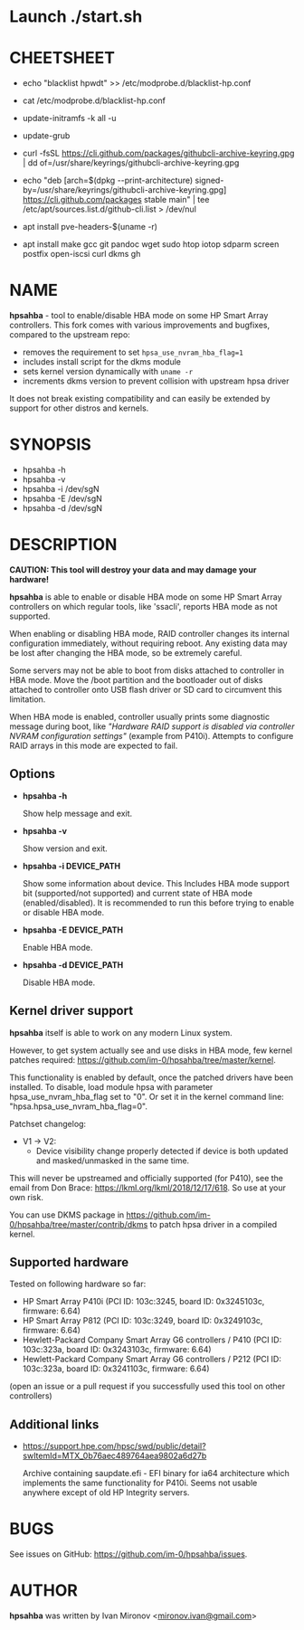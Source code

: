 # Launch ./start.sh

# CHEETSHEET

* echo "blacklist hpwdt" >> /etc/modprobe.d/blacklist-hp.conf
* cat /etc/modprobe.d/blacklist-hp.conf
* update-initramfs -k all -u
* update-grub

* curl -fsSL https://cli.github.com/packages/githubcli-archive-keyring.gpg | dd of=/usr/share/keyrings/githubcli-archive-keyring.gpg
* echo "deb [arch=$(dpkg --print-architecture) signed-by=/usr/share/keyrings/githubcli-archive-keyring.gpg] https://cli.github.com/packages stable main" | tee /etc/apt/sources.list.d/github-cli.list > /dev/nul

* apt install pve-headers-$(uname -r)
* apt install make gcc git pandoc wget sudo htop iotop sdparm screen postfix open-iscsi curl dkms gh



# NAME

**hpsahba** - tool to enable/disable HBA mode on some HP Smart Array
controllers. This fork comes with various improvements and bugfixes, compared to the upstream repo:

 - removes the requirement to set `hpsa_use_nvram_hba_flag=1`
 - includes install script for the dkms module
 - sets kernel version dynamically with `uname -r`
 - increments dkms version to prevent collision with upstream hpsa driver

It does not break existing compatibility and can easily be extended by support for other distros and kernels. 
 

# SYNOPSIS

* hpsahba -h
* hpsahba -v
* hpsahba -i /dev/sgN
* hpsahba -E /dev/sgN
* hpsahba -d /dev/sgN

# DESCRIPTION

**CAUTION: This tool will destroy your data and may damage your hardware!**

**hpsahba** is able to enable or disable HBA mode on some HP Smart Array
controllers on which regular tools, like 'ssacli', reports HBA mode as not
supported.

When enabling or disabling HBA mode, RAID controller changes its internal
configuration immediately, without requiring reboot. Any existing data
may be lost after changing the HBA mode, so be extremely careful.

Some servers may not be able to boot from disks attached to controller in
HBA mode. Move the /boot partition and the bootloader out of disks attached to
controller onto USB flash driver or SD card to circumvent this limitation.

When HBA mode is enabled, controller usually prints some diagnostic message
during boot, like *"Hardware RAID support is disabled via controller NVRAM
configuration settings"* (example from P410i). Attempts to configure RAID
arrays in this mode are expected to fail.

## Options

* **hpsahba -h**

  Show help message and exit.

* **hpsahba -v**

  Show version and exit.

* **hpsahba -i DEVICE_PATH**

  Show some information about device. This Includes HBA mode support bit
  (supported/not supported) and current state of HBA mode (enabled/disabled).
  It is recommended to run this before trying to enable or disable HBA mode.

* **hpsahba -E DEVICE_PATH**

  Enable HBA mode.

* **hpsahba -d DEVICE_PATH**

  Disable HBA mode.

## Kernel driver support

**hpsahba** itself is able to work on any modern Linux system.

However, to get system actually see and use disks in HBA mode, few kernel
patches required:
<https://github.com/im-0/hpsahba/tree/master/kernel>.

This functionality is enabled by default, once the patched drivers have been installed. To disable, load module hpsa with
parameter hpsa_use_nvram_hba_flag set to "0". Or set it in the kernel command
line: "hpsa.hpsa_use_nvram_hba_flag=0".

Patchset changelog:

* V1 -> V2:
  * Device visibility change properly detected if device is both updated
    and masked/unmasked in the same time.

This will never be upstreamed and officially supported (for P410), see
the email from Don Brace: <https://lkml.org/lkml/2018/12/17/618>. So use
at your own risk.

You can use DKMS package in
<https://github.com/im-0/hpsahba/tree/master/contrib/dkms> to patch hpsa driver
in a compiled kernel.

## Supported hardware

Tested on following hardware so far:

* HP Smart Array P410i (PCI ID: 103c:3245, board ID: 0x3245103c,
firmware: 6.64)
* HP Smart Array P812 (PCI ID: 103c:3249, board ID: 0x3249103c,
firmware: 6.64)
* Hewlett-Packard Company Smart Array G6 controllers / P410 (PCI ID:
103c:323a, board ID: 0x3243103c, firmware: 6.64)
* Hewlett-Packard Company Smart Array G6 controllers / P212 (PCI ID:
103c:323a, board ID: 0x3241103c, firmware: 6.64)

(open an issue or a pull request if you successfully used this tool on
other controllers)

## Additional links

* <https://support.hpe.com/hpsc/swd/public/detail?swItemId=MTX_0b76aec489764aea9802a6d27b>

  Archive containing saupdate.efi - EFI binary for ia64 architecture which
  implements the same functionality for P410i. Seems not usable anywhere except
  of old HP Integrity servers.

# BUGS

See issues on GitHub: <https://github.com/im-0/hpsahba/issues>.

# AUTHOR

**hpsahba** was written by Ivan Mironov \<mironov.ivan@gmail.com>
